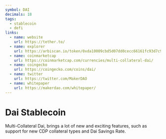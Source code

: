 ```yaml
---
symbol: DAI
decimals: 18
tags:
  - stablecoin
  - defi
links:
  - name: website
    url: https://tether.to/
  - name: explorer
    url: https://arbiscan.io/token/0xda10009cbd5d07dd0cecc66161fc93d7c9000da1
  - name: coinmarketcap
    url: https://coinmarketcap.com/currencies/multi-collateral-dai/
  - name: coingecko
    url: https://coingecko.com/coins/dai/
  - name: twitter
    url: https://twitter.com/MakerDAO
  - name: whitepaper
    url: https://makerdao.com/whitepaper/
---
```


# Dai Stablecoin

Multi-Collateral Dai, brings a lot of new and exciting features, such as support for new CDP collateral types and Dai Savings Rate.

